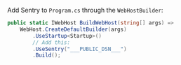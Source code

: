 Add Sentry to `Program.cs` through the `WebHostBuilder`:

```csharp
public static IWebHost BuildWebHost(string[] args) =>
    WebHost.CreateDefaultBuilder(args)
        .UseStartup<Startup>()
        // Add this:
        .UseSentry("___PUBLIC_DSN___")
        .Build();
```
